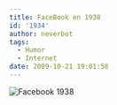 ```yaml
---
title: FaceBook en 1938
id: '1934'
author: neverbot
tags:
  - Humor
  - Internet
date: 2009-10-21 19:01:58
---
```


![Facebook 1938](./Facebook-1938.jpg "Facebook 1938")